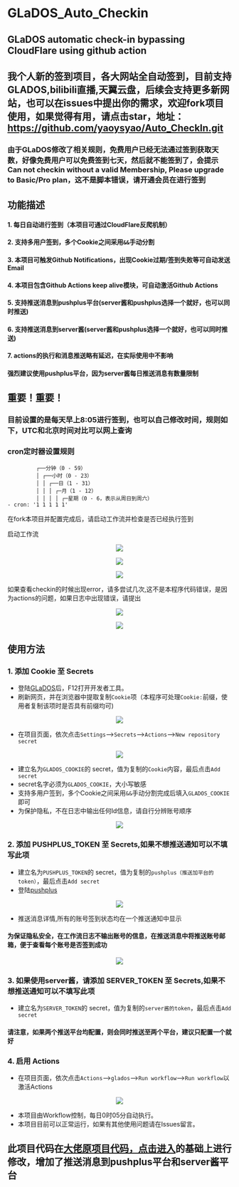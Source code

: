 # GLaDOS_Auto_Checkin

## GLaDOS automatic check-in bypassing CloudFlare using github action

## 我个人新的签到项目，各大网站全自动签到，目前支持GLADOS,bilibili直播,天翼云盘，后续会支持更多新网站，也可以在issues中提出你的需求，欢迎fork项目使用，如果觉得有用，请点击star，地址：https://github.com/yaoysyao/Auto_CheckIn.git

### 由于GLaDOS修改了相关规则，免费用户已经无法通过签到获取天数，好像免费用户可以免费签到七天，然后就不能签到了，会提示 Can not checkin without a valid Membership, Please upgrade to Basic/Pro plan，这不是脚本错误，请开通会员在进行签到

## 功能描述

#### 1. 每日自动进行签到（本项目可通过CloudFlare反爬机制）

#### 2. 支持多用户签到，多个Cookie之间采用`&&`手动分割

#### 3. 本项目可触发Github Notifications，出现Cookie过期/签到失败等可自动发送Email

#### 4. 本项目包含Github Actions keep alive模块，可自动激活Github Actions

#### 5. 支持推送消息到pushplus平台(server酱和pushplus选择一个就好，也可以同时推送)

#### 6. 支持推送消息到server酱(server酱和pushplus选择一个就好，也可以同时推送)

#### 7. actions的执行和消息推送略有延迟，在实际使用中不影响

#### 强烈建议使用pushplus平台，因为server酱每日推送消息有数量限制

## 重要！重要！

### 目前设置的是每天早上8:05进行签到，也可以自己修改时间，规则如下，UTC和北京时间对比可以网上查询

### cron定时器设置规则

             ┌──分钟（0 - 59）
             │ ┌──小时（0 - 23）
             │ │ ┌──日（1 - 31）
             │ │ │ ┌─月（1 - 12）
             │ │ │ │ ┌─星期（0 - 6，表示从周日到周六）
    - cron: '1 1 1 1 1'

在fork本项目并配置完成后，请启动工作流并检查是否已经执行签到

启动工作流
<p align="center">
  <img src="imgs/Step4.png" />
</p>
<p align="center">
  <img src="imgs/check_workflow_log_1.png" />
</p>

<p align="center">
  <img src="imgs/check_workflow_log_2.png" />
</p>
如果查看checkin的时候出现error，请多尝试几次,这不是本程序代码错误，是因为actions的问题，如果日志中出现错误，请提出
<p align="center">
  <img src="imgs/check_workflow_log_error.png" />
</p>
<p align="center">
  <img src="imgs/check_workflow_log_3.png" />
</p>

## 使用方法

### 1. 添加 Cookie 至 Secrets

- 登陆[GLaDOS](https://glados.rocks/)后，F12打开开发者工具。
- 刷新网页，并在浏览器中提取复制`Cookie`项（本程序可处理`Cookie:`前缀，使用者复制该项时是否具有前缀均可)

<p align="center">
  <img src="imgs/Step1.png" />
</p>

- 在项目页面，依次点击`Settings`-->`Secrets`-->`Actions`-->`New repository secret`

<p align="center">
  <img src="imgs/Step2.png" />
</p>

- 建立名为`GLADOS_COOKIE`的 secret，值为复制的`Cookie`内容，最后点击`Add secret`
- secret名字必须为`GLADOS_COOKIE`，大小写敏感
- 支持多用户签到，多个Cookie之间采用`&&`手动分割完成后填入`GLADOS_COOKIE`即可
- 为保护隐私，不在日志中输出任何Id信息，请自行分辨账号顺序

<p align="center">
  <img src="imgs/Step3.png" />
</p>

### 2. 添加 PUSHPLUS_TOKEN 至 Secrets,如果不想推送通知可以不填写此项

- 建立名为`PUSHPLUS_TOKEN`的 secret，值为复制的`pushplus（推送加平台的token）`，最后点击`Add secret`
- 登陆[pushplus](http://www.pushplus.plus/)

<p align="center">
  <img src="imgs/pushplus_token.png" />
</p>

- 推送消息详情,所有的账号签到状态均在一个推送通知中显示

#### 为保证隐私安全，在工作流日志不输出账号的信息，在推送消息中将推送账号邮箱，便于查看每个账号是否签到成功

<p align="center">
  <img src="imgs/pushplus_message_info.png" />
</p>

### 3. 如果使用server酱，请添加 SERVER_TOKEN 至 Secrets,如果不想推送通知可以不填写此项

- 建立名为`SERVER_TOKEN`的 secret，值为复制的`server酱的token`，最后点击`Add secret`

#### 请注意，如果两个推送平台均配置，则会同时推送至两个平台，建议只配置一个就好

### 4. 启用 Actions

- 在项目页面，依次点击`Actions`-->`glados`-->`Run workflow`-->`Run workflow`以激活Actions

<p align="center">
  <img src="imgs/Step4.png" />
</p>

- 本项目由Workflow控制，每日0时05分自动执行。
- 本项目目前可以正常运行，如果有其他使用问题请在Issues留言。

## 此项目代码在[大佬原项目代码，点击进入](https://github.com/tyIceStream/GLaDOS_Checkin.git)的基础上进行修改，增加了推送消息到pushplus平台和server酱平台
